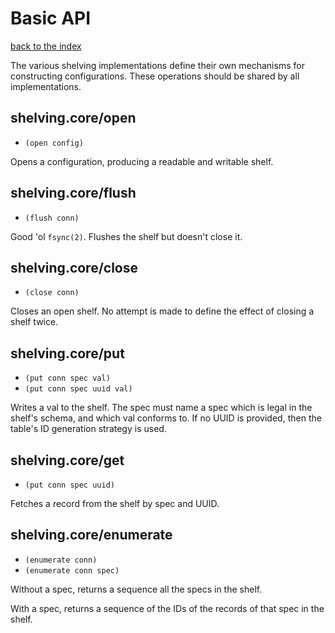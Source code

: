 # Basic API

[back to the index](/README.md#usage)

The various shelving implementations define their own mechanisms for constructing
configurations. These operations should be shared by all implementations.

## shelving.core/open
- `(open config)`

Opens a configuration, producing a readable and writable shelf.

## shelving.core/flush
- `(flush conn)`

Good 'ol `fsync(2)`. Flushes the shelf but doesn't close it.

## shelving.core/close
- `(close conn)`

Closes an open shelf. No attempt is made to define the effect of closing a shelf twice.

## shelving.core/put
- `(put conn spec val)`
- `(put conn spec uuid val)`

Writes a val to the shelf. The spec must name a spec which is legal in the shelf's schema, and which
val conforms to. If no UUID is provided, then the table's ID generation strategy is used.

## shelving.core/get
- `(put conn spec uuid)`

Fetches a record from the shelf by spec and UUID.

## shelving.core/enumerate
- `(enumerate conn)`
- `(enumerate conn spec)`

Without a spec, returns a sequence all the specs in the shelf.

With a spec, returns a sequence of the IDs of the records of that spec in the shelf.
